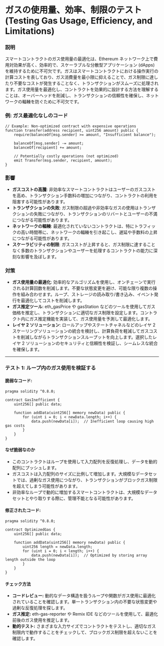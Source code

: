 # ガスの使用量、効率、制限のテスト (Testing Gas Usage, Efficiency, and Limitations)

### **説明**
スマートコントラクトのガス使用量の最適化は、Ethereum ネットワーク上で費用対効果が高く、効率的で、スケーラブルな分散型アプリケーション (dApps) を維持するために不可欠です。ガスはスマートコントラクトにおける操作実行の計算コストを表しており、ガス消費量を最小限に抑えることで、ガス制限に達したり不要なコストが発生することなく、トランザクションがスムーズに処理されます。ガス使用量を最適化し、コントラクトを効果的に設計する方法を理解することは、オーバーヘッドを削減し、トランザクションの信頼性を確保し、ネットワークの輻輳を防ぐために不可欠です。

### **例: ガス最適化なしのコード**
```solidity
// Example: Non-optimized contract with expensive operations
function transfer(address recipient, uint256 amount) public {
    require(balanceOf[msg.sender] >= amount, "Insufficient balance");

    balanceOf[msg.sender] -= amount;
    balanceOf[recipient] += amount;

    // Potentially costly operations (not optimized)
    emit Transfer(msg.sender, recipient, amount);
}
```

### **影響**
- **ガスコストの高騰**: 非効率なスマートコントラクトはユーザーのガスコストを高め、トランザクション手数料の増加につながり、コントラクトの利用を阻害する可能性があります。
- **トランザクションの失敗**: ガス制限の超過や非効率なガスの使用はトランザクションの失敗につながり、トランザクションのリバートとユーザーの不満につながる可能性があります。
- **ネットワークの輻輳**: 最適化されていないコントラクトは、特にトラフィックの高い時間帯に、ネットワークの輻輳を引き起こし、遅延や手数料の上昇につながる可能性があります。
- **スケーラビリティの制限**: ガスコストが上昇すると、ガス制限に達することなく多数のトランザクションやユーザーを処理するコントラクトの能力に深刻な影響を及ぼします。

### **対策**
- **ガス使用量の最適化**: 効率的なアルゴリズムを使用し、オンチェーンで実行される計算回数を削減します。不要な状態変更を避け、可能な限り複数の操作を組み合わせます。ループ、ストレージの読み取り/書き込み、イベント発行を最適化してコストを削減します。
- **ガス推定ツール**: eth_gasPrice や gasStation などのツールを使用してガス価格を推定し、トランザクションに適切なガス制限を設定します。コントラクト内にガス推定機能を実装して、ガス使用量を予測して最適化します。
- **レイヤ 2 ソリューション**: ロールアップやステートチャネルなどのレイヤ 2 スケーリングソリューションの統合を検討し、計算負荷を軽減してガスコストを削減しながらトランザクションスループットを向上します。選択したレイヤ 2 ソリューションのセキュリティと信頼性を検証し、シームレスな統合を確保します。

---


### **テスト 1: ループ内のガス使用を検証する**

#### 脆弱なコード:

```solidity
pragma solidity ^0.8.0;

contract GasInefficient {
    uint256[] public data;

    function addData(uint256[] memory newData) public {
        for (uint i = 0; i < newData.length; i++) {
            data.push(newData[i]);  // Inefficient loop causing high gas costs
        }
    }
}
```

#### **なぜ脆弱なのか**
- このコントラクトはループを使用して入力配列を反復処理し、データを動的配列にプッシュします。
- ガスコストは入力配列のサイズに比例して増加します。大規模なデータセットでは、過剰なガス使用につながり、トランザクションがブロックガス制限を超えてしまう可能性があります。
- 非効率なループで動的に増加するスマートコントラクトは、大規模なデータセットとやり取りする際に、管理不能となる可能性があります。


#### 修正されたコード:

```solidity
pragma solidity ^0.8.0;

contract OptimizedGas {
    uint256[] public data;

    function addData(uint256[] memory newData) public {
        uint256 length = newData.length;
        for (uint i = 0; i < length; i++) {
            data.push(newData[i]);  // Optimized by storing array length outside the loop
        }
    }
}
```

#### **チェック方法**
- **コードレビュー:** 動的なデータ構造を扱うループや関数がガス使用に最適化されていることを確認します。単一トランザクション内の不要な状態変更や過剰な反復処理を探します。
- **ガス推定:** eth-gas-reporter や Remix IDE などのツールを使用して、最適化前後のガス使用を推定します。
- **動的テスト:** さまざまな入力サイズでコントラクトをテストし、適切なガス制限内で動作することをチェックして、ブロックガス制限を超えないことを確認します。

